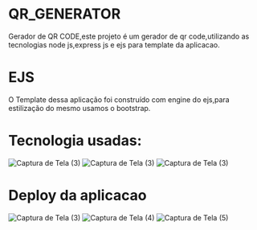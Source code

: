 # QR_GENERATOR
 Gerador de QR CODE,este projeto é um gerador de qr code,utilizando as tecnologias node js,express js e ejs para template da aplicacao.
# EJS
O Template dessa aplicação foi construído com  engine do ejs,para estilização do mesmo usamos o bootstrap.

# Tecnologia usadas:
![Captura de Tela (3)](https://img.shields.io/badge/JavaScript-323330?style=for-the-badge&logo=javascript&logoColor=F7DF1E)
![Captura de Tela (3)](https://img.shields.io/badge/Node.js-339933?style=for-the-badge&logo=nodedotjs&logoColor=white)
![Captura de Tela (3)](https://img.shields.io/badge/Bootstrap-563D7C?style=for-the-badge&logo=bootstrap&logoColor=white)
# Deploy da aplicacao

![Captura de Tela (3)](https://user-images.githubusercontent.com/78994881/213768802-bcc9bf8b-af93-4d84-be35-404b2aaccf9a.png)
![Captura de Tela (4)](https://user-images.githubusercontent.com/78994881/213768815-fd20ecda-7db4-465b-9b2e-e8ec11e5e4bd.png)
![Captura de Tela (5)](https://user-images.githubusercontent.com/78994881/213768822-77807b24-4002-40da-9b4e-ae1f01df7e0f.png)
